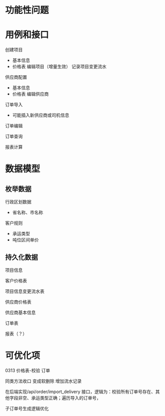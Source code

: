 # 功能性问题

# 用例和接口

创建项目
- 基本信息
- 价格表
编辑项目（增量生效）
记录项目变更流水

供应商配置
- 基本信息
- 价格表
编辑供应商

订单导入
- 可能插入新供应商或司机信息

订单编辑

订单查询

报表计算

# 数据模型

## 枚举数据
行政区划数据
- 省名称、市名称

客户规则
- 承运类型
- 吨位区间单价


## 持久化数据

项目信息

客户价格表

项目信息变更流水表


供应商价格表


供应商基本信息

订单表

报表（？）

# 可优化项



0313 
价格表-校验
订单


同类方法收口
变成软删除
增加流水记录


在后端实现/api/order/import_delivery 接口，逻辑为：校验所有订单号存在、其他字段非空、承运类型正确；遍历导入的订单号，


子订单号生成逻辑优化